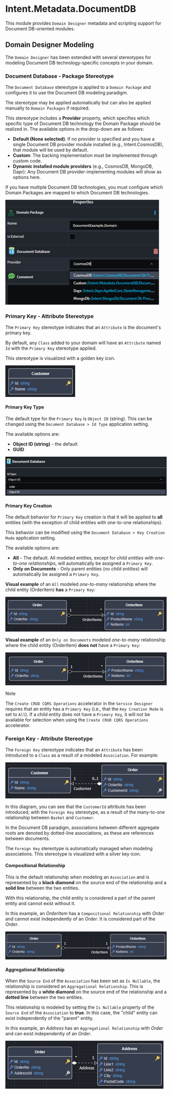 ﻿# Intent.Metadata.DocumentDB

This module provides `Domain Designer` metadata and scripting support for Document DB-oriented modules.

## Domain Designer Modeling

The `Domain Designer` has been extended with several stereotypes for modeling Document DB technology-specific concepts in your domain.

### Document Database - Package Stereotype

The `Document Database` stereotype is applied to a `Domain Package` and configures it to use the Document DB modeling paradigm.

The stereotype may be applied automatically but can also be applied manually to `Domain Packages` if required.

This stereotype includes a **Provider** property, which specifies which specific type of Document DB technology the Domain Package should be realized in. The available options in the drop-down are as follows:

- **Default (None selected)**: If no provider is specified and you have a single Document DB provider module installed (e.g., Intent.CosmosDB), that module will be used by default.
- **Custom**: The backing implementation must be implemented through custom code.
- **Dynamic installed module providers** (e.g., CosmosDB, MongoDB, Dapr): Any Document DB provider-implementing modules will show as options here.

If you have multiple Document DB technologies, you must configure which Domain Packages are mapped to which Document DB technologies.

![Document Database](./docs/images/document-database-stereotype.png)

### Primary Key - Attribute Stereotype

The `Primary Key` stereotype indicates that an `Attribute` is the document's primary key.

By default, any `Class` added to your domain will have an `Attribute` named `Id` with the `Primary Key` stereotype applied.

This stereotype is visualized with a golden key icon.

![Primary Key Visual](./docs/images/primary-key-stereotype.png)

#### Primary Key Type

The default type for the `Primary Key` is `Object ID` (string). This can be changed using the `Document Database > Id Type` application setting.

The available options are:

- **Object ID (string)** - the default
- **GUID**

![Primary Key Type](./docs/images/primary-key-types.png)

#### Primary Key Creation

The default behavior for `Primary Key` creation is that it will be applied to **all** entities (with the exception of child entities with one-to-one relationships).

This behavior can be modified using the `Document Database > Key Creation Mode` application setting.

The available options are:

- **All** - The default. All modeled entities, except for *child entities with one-to-one relationships*, will automatically be assigned a `Primary Key`.
- **Only on Documents** - Only parent entities (no *child entities*) will automatically be assigned a `Primary Key`.

**Visual example** of an `All` modeled *one-to-many* relationship where the child entity (OrderItem) **has** a `Primary Key`:

![Child Primary Key](./docs/images/all-primary-key.png)

**Visual example** of an `Only on Documents` modeled *one-to-many* relationship where the child entity (OrderItem) **does not** have a `Primary Key`:

![Child Primary Key](./docs/images/only-documents-primary-key.png)

> [!NOTE]
> The `Create CRUD CQRS Operations` accelerator in the `Service Designer` requires that an entity has a `Primary Key` (i.e., that the `Key Creation Mode` is set to `All`). If a child entity does not have a `Primary Key`, it will not be available for selection when using the `Create CRUD CQRS Operations` accelerator.

### Foreign Key - Attribute Stereotype

The `Foreign Key` stereotype indicates that an `Attribute` has been introduced to a `Class` as a result of a modeled `Association`. For example:

![Foreign Key Visual](./docs/images/foreign-key-stereotype.png)

In this diagram, you can see that the `CustomerId` attribute has been introduced, with the `Foreign Key` stereotype, as a result of the many-to-one relationship between `Basket` and `Customer`.

In the Document DB paradigm, associations between different aggregate roots are denoted by dotted-line associations, as these are references between documents.

The `Foreign Key` stereotype is automatically managed when modeling associations. This stereotype is visualized with a silver key icon.

#### Compositional Relationship

This is the default relationship when modeling an `Association` and is represented by a **black diamond** on the source end of the relationship and a **solid line** between the two entities.

With this relationship, the child entity is considered a part of the parent entity and cannot exist without it.

In this example, an *OrderItem* has a `Compositional Relationship` with *Order* and cannot exist independently of an *Order*. It is considered part of the *Order*.

![Compositional Relationship](./docs/images/compositional-relationship.png)

#### Aggregational Relationship

When the `Source End` of the `Association` has been set as `Is Nullable`, the relationship is considered an `Aggregational Relationship`. This is represented by a **white diamond** on the source end of the relationship and a **dotted line** between the two entities.

This relationship is modeled by setting the `Is Nullable` property of the `Source End` of the `Association` to **true**. In this case, the "child" entity can exist independently of the "parent" entity.

In this example, an *Address* has an `Aggregational Relationship` with *Order* and can exist independently of an *Order*.

![Aggregational Relationship](./docs/images/aggregational-relationship.png)

